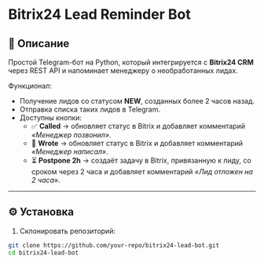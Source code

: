 # Bitrix24 Lead Reminder Bot

## 📌 Описание
Простой Telegram-бот на Python, который интегрируется с **Bitrix24 CRM** через REST API и напоминает менеджеру о необработанных лидах.

Функционал:
- Получение лидов со статусом **NEW**, созданных более 2 часов назад.
- Отправка списка таких лидов в Telegram.
- Доступны кнопки:
  - ✅ **Called** → обновляет статус в Bitrix и добавляет комментарий *«Менеджер позвонил»*.
  - 💬 **Wrote** → обновляет статус в Bitrix и добавляет комментарий *«Менеджер написал»*.
  - ⏳ **Postpone 2h** → создаёт задачу в Bitrix, привязанную к лиду, со сроком через 2 часа и добавляет комментарий *«Лид отложен на 2 часа»*.

---

## ⚙️ Установка

1. Склонировать репозиторий:
```bash
git clone https://github.com/your-repo/bitrix24-lead-bot.git
cd bitrix24-lead-bot
